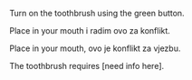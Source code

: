 Turn on the toothbrush using the green button. 

Place in your mouth i radim ovo za konflikt.

Place in your mouth, ovo je konflikt za vjezbu.

The toothbrush requires [need info here].